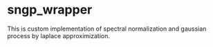 # sngp_wrapper
This is custom implementation of spectral normalization and gaussian process by laplace approximization.
